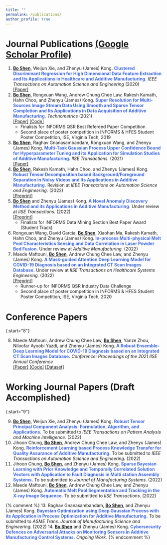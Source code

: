 ```yaml
---
title: ""
permalink: /publications/
author_profile: true
---
```

# Journal Publications [(Google Scholar Profile)](https://scholar.google.com/citations?user=OO3dy4wAAAAJ&hl=en)
1. <b><ins>Bo Shen</ins></b>, Weijun Xie, and Zhenyu (James) Kong. <b><span style="color:RoyalBlue">Clustered Discriminant Regression for High Dimensional Data Feature Extraction and Its Applications in Healthcare and Additive Manufacturing.</span></b> <i>IEEE Transactions on Automation Science and Engineering</i> (2020) <br> [[Paper]](https://ieeexplore.ieee.org/document/9237105)
2. <b><ins>Bo Shen</ins></b>, Rongxuan Wang, Andrew Chung Chee Law, Rakesh Kamath, Hahn Choo, and Zhenyu (James) Kong. <b><span style="color:RoyalBlue">Super Resolution for Multi-Sources Image Stream Data Using Smooth and Sparse Tensor Completion and Its Applications in Data Acquisition of Additive Manufacturing.</span></b> <i>Technometrics</i> (2021) <br>[[Paper]](https://www.tandfonline.com/doi/full/10.1080/00401706.2021.1905074) [[Code]](https://www.tandfonline.com/doi/suppl/10.1080/00401706.2021.1905074?scroll=top)
     * Finalists for INFORMS QSR Best Refereed Paper Competition
     * Second place of poster competition in INFORMS & HFES Student Poster Competition, ISE, Virginia Tech, 2019
3. <b><ins>Bo Shen</ins></b>, Raghav Gnanasambandam, Rongxuan Wang, and Zhenyu (James) Kong. <b><span style="color:RoyalBlue">Multi-Task Gaussian Process Upper Confidence Bound for Hyperparameter Tuning and its Application for Simulation Studies of Additive Manufacturing.</span></b> <i>IISE Transactions.</i> (2021)  <br>[[Paper]](https://www.tandfonline.com/doi/full/10.1080/24725854.2022.2039813) 
4. <b><ins>Bo Shen</ins></b>, Rakesh Kamath, Hahn Choo, and Zhenyu (James) Kong. <b><span style="color:RoyalBlue">Robust Tensor Decomposition based Background/Foreground Separation in Noisy Videos and Its Applications in Additive Manufacturing.</span></b> Revision at <i>IEEE Transactions on Automation Science and Engineering.</i> (2022) <br>[[Preprint]](https://www.techrxiv.org/articles/preprint/Robust_Tensor_PCA_based_Background_Foreground_Separation_in_Noisy_Videos_and_Its_Applications_in_Additive_Manufacturing/14561775/2)
5. <b><ins>Bo Shen</ins></b> and Zhenyu (James) Kong. <b><span style="color:RoyalBlue">A Novel Anomaly Discovery Method and its Applications in Additive Manufacturing.</span></b> Under review at <i>IISE Transactions.</i> (2022) <br>[[Preprint]](https://doi.org/10.36227/techrxiv.16674412.v1) 
    * Finalists for INFORMS Data Mining Section Best Paper Award (Student Track)
6. Rongxuan Wang, David Garcia, <b><ins>Bo Shen</ins></b>, Xiaohan Ma, Rakesh Kamath, Hahn Choo, and Zhenyu (James) Kong. <b><span style="color:RoyalBlue">In-process Multi-physical Melt Pool Characteristics Sensing and Data Correlation in Laser Powder Bed Fusion.</span></b> Under review at <i>Additive Manufacturing.</i> (2022)
7. Maede Maftouni, <b><ins>Bo Shen</ins></b>, Andrew Chung Chee Law, and Zhenyu (James) Kong. <b><span style="color:RoyalBlue">A Mask-guided Attention Deep Learning Model for COVID-19 Diagnosis based on an Integrated CT Scan Images Database.</span></b> Under review at <i>IISE Transactions on Healthcare Systems Engineering.</i> (2022) <br>[[Preprint]](https://doi.org/10.36227/techrxiv.18166667.v1)
     * Runner-up for INFORMS QSR Industry Data Challenge
     * Second place of poster competition in INFORMS & HFES Student Poster Competition, ISE, Virginia Tech, 2020



# Conference Papers 


{:start="8"}

8. Maede Maftouni, Andrew Chung Chee Law, <b><ins>Bo Shen</ins></b>, Yanze Zhou, Niloofar Ayoobi Yazdi, and Zhenyu (James) Kong. <b><span style="color:RoyalBlue">A Robust Ensemble-Deep Learning Model for COVID-19 Diagnosis based on an Integrated CT Scan Images Database.</span></b> <i>Conference: Proceedings of the 2021 IISE Annual Conference</i> <br>[[Paper]](https://www.proquest.com/docview/2560887697) [[Code]](https://github.com/maftouni/Corona_CT_Classification) [[Dataset]](https://github.com/maftouni/Curated_Covid_CT)




# Working Journal Papers (Draft Accomplished)

{:start="9"}

9. <b><ins>Bo Shen</ins></b>, Weijun Xie, and Zhenyu (James) Kong. <b><span style="color:RoyalBlue">Robust Tensor Principal Component Analysis: Formulation, Algorithm, and Applications.</span></b> To be submitted to <i>IEEE Transactions on Pattern Analysis and Machine Intelligence.</i> (2022)
10. Jihoon Chung, <b><ins>Bo Shen</ins></b>, Andrew Chung Chee Law, and Zhenyu (James) Kong. <b><span style="color:RoyalBlue">Reinforcement Learning based Process Knowledge Transfer for Quality Assurance of Additive Manufacturing.</span></b> To be submitted to <i>IEEE Transactions on Automation Science and Engineering.</i> (2022)
11. Jihoon Chung, <b><ins>Bo Shen</ins></b>, and Zhenyu (James) Kong. <b><span style="color:RoyalBlue">Sparse Bayesian Learning with Prior Knowledge and Temporally Correlated Solution Vectors with Application to Fault Diagnosis in Multi station Assembly Systems.</span></b> To be submitted to <i>Journal of Manufacturing Systems.</i> (2022)
12. Maede Maftouni, <b><ins>Bo Shen</ins></b>, Andrew Chung Chee Law, and Zhenyu (James) Kong. <b><span style="color:RoyalBlue">Automatic Melt Pool Segmentation and Tracking in the X-ray Image Sequence.</span></b> To be submitted to <i>IISE Transactions.</i> (2022)

{% comment %} 
13. Raghav Gnanasambandam, <b><ins>Bo Shen</ins></b>, and Zhenyu (James) Kong. <b><span style="color:RoyalBlue">Bayesian Optimization using Deep Gaussian Process with its Application in Process Optimization for Additive Manufacturing.</span></b> To be submitted to <i>ASME Trans. Journal of Manufacturing Science and Engineering.</i> (2022)
14. <b><ins>Bo Shen</ins></b> and Zhenyu (James) Kong. <b><span style="color:RoyalBlue">Cybersecurity Defences on Adversarial Attacks on Monitoring Sensors in Additive Manufacturing Control Systems.</span></b> <i>Ongoing Work.</i>
{% endcomment %}


